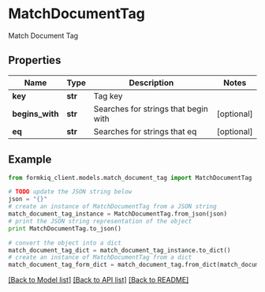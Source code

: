 # MatchDocumentTag

Match Document Tag

## Properties

Name | Type | Description | Notes
------------ | ------------- | ------------- | -------------
**key** | **str** | Tag key | 
**begins_with** | **str** | Searches for strings that begin with | [optional] 
**eq** | **str** | Searches for strings that eq | [optional] 

## Example

```python
from formkiq_client.models.match_document_tag import MatchDocumentTag

# TODO update the JSON string below
json = "{}"
# create an instance of MatchDocumentTag from a JSON string
match_document_tag_instance = MatchDocumentTag.from_json(json)
# print the JSON string representation of the object
print MatchDocumentTag.to_json()

# convert the object into a dict
match_document_tag_dict = match_document_tag_instance.to_dict()
# create an instance of MatchDocumentTag from a dict
match_document_tag_form_dict = match_document_tag.from_dict(match_document_tag_dict)
```
[[Back to Model list]](../README.md#documentation-for-models) [[Back to API list]](../README.md#documentation-for-api-endpoints) [[Back to README]](../README.md)


